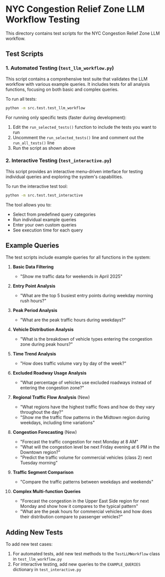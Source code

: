 # NYC Congestion Relief Zone LLM Workflow Testing

This directory contains test scripts for the NYC Congestion Relief Zone LLM workflow.

## Test Scripts

### 1. Automated Testing (`test_llm_workflow.py`)

This script contains a comprehensive test suite that validates the LLM workflow with various example queries. It includes tests for all analysis functions, focusing on both basic and complex queries.

To run all tests:
```bash
python -m src.test.test_llm_workflow
```

For running only specific tests (faster during development):
1. Edit the `run_selected_tests()` function to include the tests you want to run
2. Uncomment the `run_selected_tests()` line and comment out the `run_all_tests()` line
3. Run the script as shown above

### 2. Interactive Testing (`test_interactive.py`)

This script provides an interactive menu-driven interface for testing individual queries and exploring the system's capabilities.

To run the interactive test tool:
```bash
python -m src.test.test_interactive
```

The tool allows you to:
- Select from predefined query categories
- Run individual example queries
- Enter your own custom queries
- See execution time for each query

## Example Queries

The test scripts include example queries for all functions in the system:

1. **Basic Data Filtering**
   - "Show me traffic data for weekends in April 2025"

2. **Entry Point Analysis**
   - "What are the top 5 busiest entry points during weekday morning rush hours?"

3. **Peak Period Analysis**
   - "What are the peak traffic hours during weekdays?"

4. **Vehicle Distribution Analysis**
   - "What is the breakdown of vehicle types entering the congestion zone during peak hours?"

5. **Time Trend Analysis**
   - "How does traffic volume vary by day of the week?"

6. **Excluded Roadway Usage Analysis**
   - "What percentage of vehicles use excluded roadways instead of entering the congestion zone?"

7. **Regional Traffic Flow Analysis** (New)
   - "What regions have the highest traffic flows and how do they vary throughout the day?"
   - "Show me the traffic flow patterns in the Midtown region during weekdays, including time variations"

8. **Congestion Forecasting** (New)
   - "Forecast the traffic congestion for next Monday at 8 AM"
   - "What will the congestion level be next Friday evening at 6 PM in the Downtown region?"
   - "Predict the traffic volume for commercial vehicles (class 2) next Tuesday morning"

9. **Traffic Segment Comparison**
   - "Compare the traffic patterns between weekdays and weekends"

10. **Complex Multi-function Queries**
    - "Forecast the congestion in the Upper East Side region for next Monday and show how it compares to the typical pattern"
    - "What are the peak hours for commercial vehicles and how does their distribution compare to passenger vehicles?"

## Adding New Tests

To add new test cases:
1. For automated tests, add new test methods to the `TestLLMWorkflow` class in `test_llm_workflow.py`
2. For interactive testing, add new queries to the `EXAMPLE_QUERIES` dictionary in `test_interactive.py` 